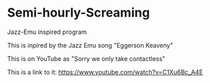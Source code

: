 # Semi-hourly-Screaming
Jazz-Emu inspired program

This is inpired by the Jazz Emu song "Eggerson Keaveny"

This is on YouTube as "Sorry we only take contactless"

This is a link to it: https://www.youtube.com/watch?v=C1Xu6Bc_A4E
